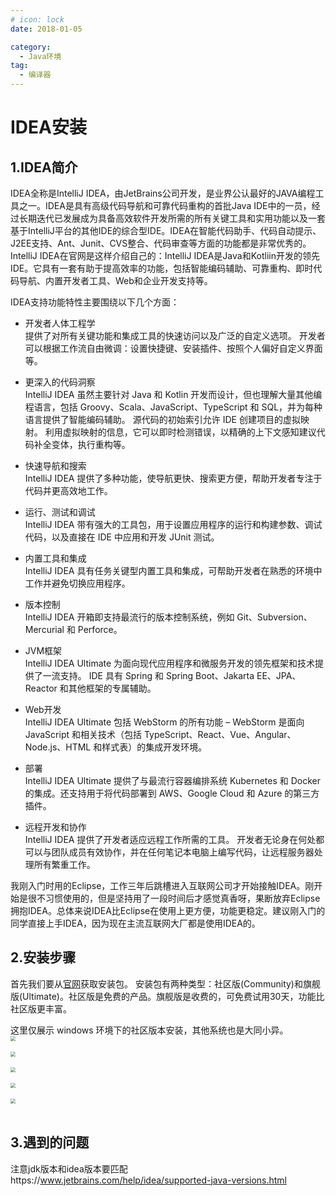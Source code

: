 ```yaml
---
# icon: lock
date: 2018-01-05

category:
  - Java环境
tag:
  - 编译器
---
```


# IDEA安装
## 1.IDEA简介
IDEA全称是IntelliJ IDEA，由JetBrains公司开发，是业界公认最好的JAVA编程工具之一。IDEA是具有高级代码导航和可靠代码重构的首批Java IDE中的一员，经过长期迭代已发展成为具备高效软件开发所需的所有关键工具和实用功能以及一套基于IntelliJ平台的其他IDE的综合型IDE。IDEA在智能代码助手、代码自动提示、J2EE支持、Ant、Junit、CVS整合、代码审查等方面的功能都是非常优秀的。<br/>
IntelliJ IDEA在官网是这样介绍自己的：IntelliJ IDEA是Java和Kotliin开发的领先IDE。它具有一套有助于提高效率的功能，包括智能编码辅助、可靠重构、即时代码导航、内置开发者工具、Web和企业开发支持等。<br/>

IDEA支持功能特性主要围绕以下几个方面：
- 开发者人体工程学<br/>
提供了对所有关键功能和集成工具的快速访问以及广泛的自定义选项。 开发者可以根据工作流自由微调：设置快捷键、安装插件、按照个人偏好自定义界面等。<br/>

- 更深入的代码洞察<br/>
IntelliJ IDEA 虽然主要针对 Java 和 Kotlin 开发而设计，但也理解大量其他编程语言，包括 Groovy、Scala、JavaScript、TypeScript 和 SQL，并为每种语言提供了智能编码辅助。 源代码的初始索引允许 IDE 创建项目的虚拟映射。 利用虚拟映射的信息，它可以即时检测错误，以精确的上下文感知建议代码补全变体，执行重构等。<br/>
- 快速导航和搜索<br/>
IntelliJ IDEA 提供了多种功能，使导航更快、搜索更方便，帮助开发者专注于代码并更高效地工作。<br/>
- 运行、测试和调试<br/>
IntelliJ IDEA 带有强大的工具包，用于设置应用程序的运行和构建参数、调试代码，以及直接在 IDE 中应用和开发 JUnit 测试。<br/>
- 内置工具和集成<br/>
IntelliJ IDEA 具有任务关键型内置工具和集成，可帮助开发者在熟悉的环境中工作并避免切换应用程序。<br/>
- 版本控制<br/>
IntelliJ IDEA 开箱即支持最流行的版本控制系统，例如 Git、Subversion、Mercurial 和 Perforce。<br/>
- JVM框架<br/>
IntelliJ IDEA Ultimate 为面向现代应用程序和微服务开发的领先框架和技术提供了一流支持。 IDE 具有 Spring 和 Spring Boot、Jakarta EE、JPA、Reactor 和其他框架的专属辅助。<br/>
- Web开发<br/>
IntelliJ IDEA Ultimate 包括 WebStorm 的所有功能 – WebStorm 是面向 JavaScript 和相关技术（包括 TypeScript、React、Vue、Angular、Node.js、HTML 和样式表）的集成开发环境。<br/>
- 部署<br/>
IntelliJ IDEA Ultimate 提供了与最流行容器编排系统 Kubernetes 和 Docker 的集成。还支持用于将代码部署到 AWS、Google Cloud 和 Azure 的第三方插件。<br/>
- 远程开发和协作<br/>
IntelliJ IDEA 提供了开发者适应远程工作所需的工具。 开发者无论身在何处都可以与团队成员有效协作，并在任何笔记本电脑上编写代码，让远程服务器处理所有繁重工作。<br/>

我刚入门时用的Eclipse，工作三年后跳槽进入互联网公司才开始接触IDEA。刚开始是很不习惯使用的，但是坚持用了一段时间后才感觉真香呀，果断放弃Eclipse拥抱IDEA。总体来说IDEA比Eclipse在使用上更方便，功能更稳定。建议刚入门的同学直接上手IDEA，因为现在主流互联网大厂都是使用IDEA的。
## 2.安装步骤
首先我们要从[官网](https://www.jetbrains.com/zh-cn/idea/download/#section=windows)获取安装包。 安装包有两种类型：社区版(Community)和旗舰版(Ultimate)。社区版是免费的产品。旗舰版是收费的，可免费试用30天，功能比社区版更丰富。<br/>

这里仅展示 windows 环境下的社区版本安装，其他系统也是大同小异。<br/>
<img src="/images/java/java-idea-1.png"  style="zoom: 50%;margin:0 auto;display:block"/><br/>
<img src="/images/java/java-idea-2.png"  style="zoom: 50%;margin:0 auto;display:block"/><br/>
<img src="/images/java/java-idea-3.png"  style="zoom: 50%;margin:0 auto;display:block"/><br/>
<img src="/images/java/java-idea-4.png"  style="zoom: 50%;margin:0 auto;display:block"/><br/>
<img src="/images/java/java-idea-5.png"  style="zoom: 50%;margin:0 auto;display:block"/><br/>


## 3.遇到的问题
注意jdk版本和idea版本要匹配https://www.jetbrains.com/help/idea/supported-java-versions.html
